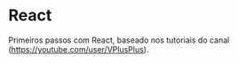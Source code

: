 # React
Primeiros passos com React, baseado nos tutoriais do canal (https://youtube.com/user/VPlusPlus).
